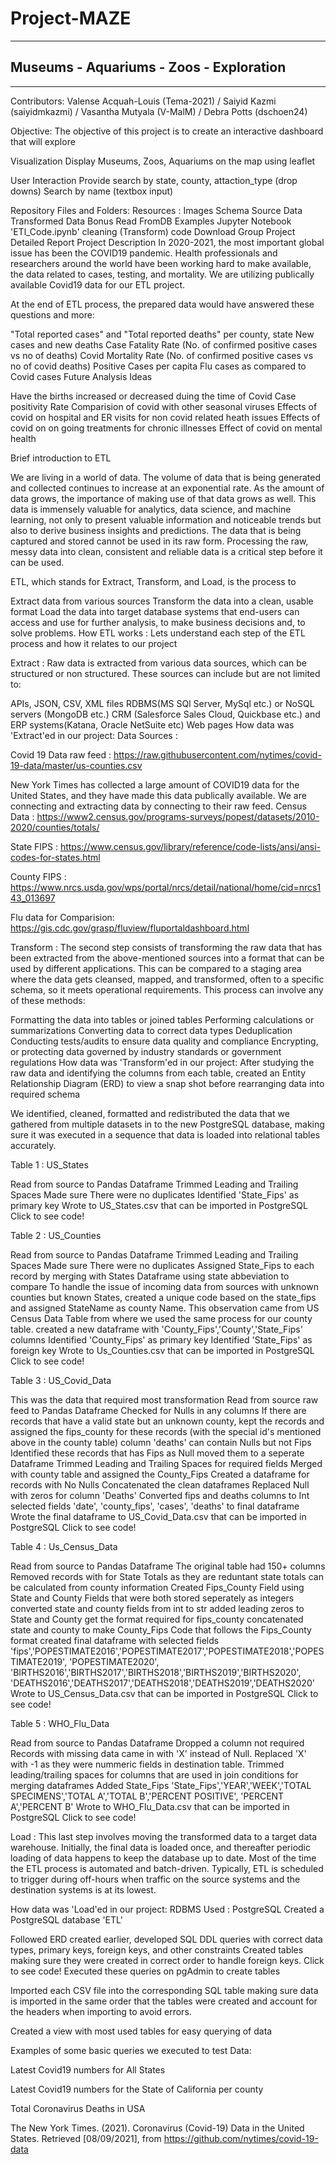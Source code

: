 # Project-MAZE

____________________________________________________

## Museums - Aquariums - Zoos - Exploration

___________________________________________________
Contributors: Valense Acquah-Louis (Tema-2021) / Saiyid Kazmi (saiyidmkazmi) / Vasantha Mutyala (V-MalM) / Debra Potts (dschoen24)

Objective:
The objective of this project is to create an interactive dashboard that will explore

Visualization Display Museums, Zoos, Aquariums on the map using leaflet

User Interaction Provide search by state, county, attaction_type (drop downs) Search by name (textbox input)

Repository Files and Folders: Resources : Images Schema Source Data Transformed Data Bonus Read FromDB Examples Jupyter Notebook 'ETl_Code.ipynb' cleaning (Transform) code Download Group Project Detailed Report Project Description In 2020-2021, the most important global issue has been the COVID19 pandemic. Health professionals and researchers around the world have been working hard to make available, the data related to cases, testing, and mortality. We are utilizing publically available Covid19 data for our ETL project.

At the end of ETL process, the prepared data would have answered these questions and more:

"Total reported cases" and "Total reported deaths" per county, state New cases and new deaths Case Fatality Rate (No. of confirmed positive cases vs no of deaths) Covid Mortality Rate (No. of confirmed positive cases vs no of covid deaths) Positive Cases per capita Flu cases as compared to Covid cases Future Analysis Ideas

Have the births increased or decreased duing the time of Covid Case positivity Rate Comparision of covid with other seasonal viruses Effects of covid on hospital and ER visits for non covid related heath issues Effects of covid on on going treatments for chronic illnesses Effect of covid on mental health

Brief introduction to ETL

We are living in a world of data. The volume of data that is being generated and collected continues to increase at an exponential rate. As the amount of data grows, the importance of making use of that data grows as well. This data is immensely valuable for analytics, data science, and machine learning, not only to present valuable information and noticeable trends but also to derive business insights and predictions. The data that is being captured and stored cannot be used in its raw form. Processing the raw, messy data into clean, consistent and reliable data is a critical step before it can be used.

ETL, which stands for Extract, Transform, and Load, is the process to

Extract data from various sources Transform the data into a clean, usable format Load the data into target database systems that end-users can access and use for further analysis, to make business decisions and, to solve problems. How ETL works : Lets understand each step of the ETL process and how it relates to our project

Extract : Raw data is extracted from various data sources, which can be structured or non structured. These sources can include but are not limited to:

APIs, JSON, CSV, XML files RDBMS(MS SQl Server, MySql etc.) or NoSQL servers (MongoDB etc.) CRM (Salesforce Sales Cloud, Quickbase etc.) and ERP systems(Katana, Oracle NetSuite etc) Web pages How data was 'Extract'ed in our project: Data Sources :

Covid 19 Data raw feed : https://raw.githubusercontent.com/nytimes/covid-19-data/master/us-counties.csv

New York Times has collected a large amount of COVID19 data for the United States, and they have made this data publically available. We are connecting and extracting data by connecting to their raw feed. Census Data : https://www2.census.gov/programs-surveys/popest/datasets/2010-2020/counties/totals/

State FIPS : https://www.census.gov/library/reference/code-lists/ansi/ansi-codes-for-states.html

County FIPS : https://www.nrcs.usda.gov/wps/portal/nrcs/detail/national/home/cid=nrcs143_013697

Flu data for Comparision: https://gis.cdc.gov/grasp/fluview/fluportaldashboard.html

Transform : The second step consists of transforming the raw data that has been extracted from the above-mentioned sources into a format that can be used by different applications. This can be compared to a staging area where the data gets cleansed, mapped, and transformed, often to a specific schema, so it meets operational requirements. This process can involve any of these methods:

Formatting the data into tables or joined tables Performing calculations or summarizations Converting data to correct data types Deduplication Conducting tests/audits to ensure data quality and compliance Encrypting, or protecting data governed by industry standards or government regulations How data was 'Transform'ed in our project: After studying the raw data and identifying the columns from each table, created an Entity Relationship Diagram (ERD) to view a snap shot before rearranging data into required schema

We identified, cleaned, formatted and redistributed the data that we gathered from multiple datasets in to the new PostgreSQL database, making sure it was executed in a sequence that data is loaded into relational tables accurately.

Table 1 : US_States

Read from source to Pandas Dataframe Trimmed Leading and Trailing Spaces Made sure There were no duplicates Identified 'State_Fips' as primary key Wrote to US_States.csv that can be imported in PostgreSQL Click to see code!

Table 2 : US_Counties

Read from source to Pandas Dataframe Trimmed Leading and Trailing Spaces Made sure There were no duplicates Assigned State_Fips to each record by merging with States Dataframe using state abbeviation to compare To handle the issue of incoming data from sources with unknown counties but known States, created a unique code based on the state_fips and assigned StateName as county Name. This observation came from US Census Data Table from where we used the same process for our county table. created a new dataframe with 'County_Fips','County','State_Fips' columns Identified 'County_Fips' as primary key Identified 'State_Fips' as foreign key Wrote to Us_Counties.csv that can be imported in PostgreSQL Click to see code!

Table 3 : US_Covid_Data

This was the data that required most transformation Read from source raw feed to Pandas Dataframe Checked for Nulls in any columns If there are records that have a valid state but an unknown county, kept the records and assigned the fips_county for these records (with the special id's mentioned above in the county table) column 'deaths' can contain Nulls but not Fips Identified these records that has Fips as Null moved them to a seperate Dataframe Trimmed Leading and Trailing Spaces for required fields Merged with county table and assigned the County_Fips Created a dataframe for records with No Nulls Concatenated the clean dataframes Replaced Null with zeros for column 'Deaths' Converted fips and deaths columns to Int selected fields 'date', 'county_fips', 'cases', 'deaths' to final dataframe Wrote the final dataframe to US_Covid_Data.csv that can be imported in PostgreSQL Click to see code!

Table 4 : Us_Census_Data

Read from source to Pandas Dataframe The original table had 150+ columns Removed records with for State Totals as they are reduntant state totals can be calculated from county information Created Fips_County Field using State and County Fields that were both stored seperately as integers converted state and county fields from int to str added leading zeros to State and County get the format required for fips_county concatenated state and county to make County_Fips Code that follows the Fips_County format created final dataframe with selected fields 'fips','POPESTIMATE2016','POPESTIMATE2017','POPESTIMATE2018','POPESTIMATE2019', 'POPESTIMATE2020', 'BIRTHS2016','BIRTHS2017','BIRTHS2018','BIRTHS2019','BIRTHS2020', 'DEATHS2016','DEATHS2017','DEATHS2018','DEATHS2019','DEATHS2020' Wrote to US_Census_Data.csv that can be imported in PostgreSQL Click to see code!

Table 5 : WHO_Flu_Data

Read from source to Pandas Dataframe Dropped a column not required Records with missing data came in with 'X' instead of Null. Replaced 'X' with -1 as they were nummeric fields in destination table. Trimmed leading/trailing spaces for columns that are used in join conditions for merging dataframes Added State_Fips 'State_Fips','YEAR','WEEK','TOTAL SPECIMENS','TOTAL A','TOTAL B','PERCENT POSITIVE', 'PERCENT A','PERCENT B' Wrote to WHO_Flu_Data.csv that can be imported in PostgreSQL Click to see code!

Load : This last step involves moving the transformed data to a target data warehouse. Initially, the final data is loaded once, and thereafter periodic loading of data happens to keep the database up to date. Most of the time the ETL process is automated and batch-driven. Typically, ETL is scheduled to trigger during off-hours when traffic on the source systems and the destination systems is at its lowest.

How data was 'Load'ed in our project: RDBMS Used : PostgreSQL Created a PostgreSQL database 'ETL'

Followed ERD created earlier, developed SQL DDL queries with correct data types, primary keys, foreign keys, and other constraints Created tables making sure they were created in correct order to handle foreign keys. Click to see code! Executed these queries on pgAdmin to create tables

Imported each CSV file into the corresponding SQL table making sure data is imported in the same order that the tables were created and account for the headers when importing to avoid errors.

Created a view with most used tables for easy querying of data

Examples of some basic queries we executed to test Data:

Latest Covid19 numbers for All States

Latest Covid19 numbers for the State of California per county

Total Coronavirus Deaths in USA

The New York Times. (2021). Coronavirus (Covid-19) Data in the United States. Retrieved [08/09/2021], from https://github.com/nytimes/covid-19-data
